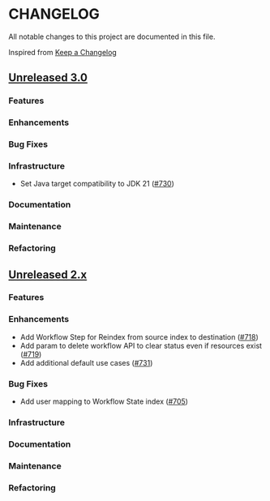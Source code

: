# CHANGELOG
All notable changes to this project are documented in this file.

Inspired from [Keep a Changelog](https://keepachangelog.com/en/1.1.0/)

## [Unreleased 3.0](https://github.com/opensearch-project/flow-framework/compare/2.x...HEAD)
### Features
### Enhancements
### Bug Fixes
### Infrastructure
- Set Java target compatibility to JDK 21 ([#730](https://github.com/opensearch-project/flow-framework/pull/730))

### Documentation
### Maintenance
### Refactoring

## [Unreleased 2.x](https://github.com/opensearch-project/flow-framework/compare/2.14...2.x)
### Features
### Enhancements
- Add Workflow Step for Reindex from source index to destination ([#718](https://github.com/opensearch-project/flow-framework/pull/718))
- Add param to delete workflow API to clear status even if resources exist ([#719](https://github.com/opensearch-project/flow-framework/pull/719))
- Add additional default use cases ([#731](https://github.com/opensearch-project/flow-framework/pull/731))
### Bug Fixes
- Add user mapping to Workflow State index ([#705](https://github.com/opensearch-project/flow-framework/pull/705))

### Infrastructure
### Documentation
### Maintenance
### Refactoring
